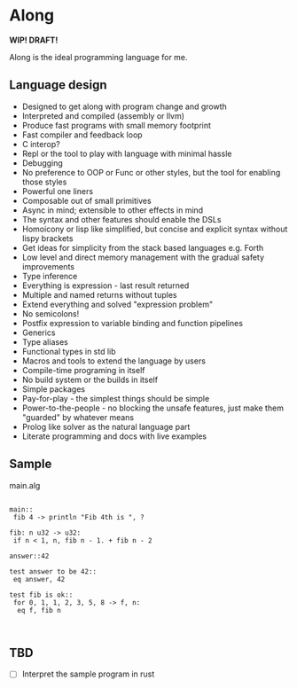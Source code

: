 # Along

**WIP! DRAFT!**

Along is the ideal programming language for me.


## Language design

- Designed to get along with program change and growth
- Interpreted and compiled (assembly or llvm)
- Produce fast programs with small memory footprint
- Fast compiler and feedback loop
- C interop?
- Repl or the tool to play with language with minimal hassle
- Debugging
- No preference to OOP or Func or other styles, but the tool for enabling those styles
- Powerful one liners
- Composable out of small primitives
- Async in mind; extensible to other effects in mind
- The syntax and other features should enable the DSLs
- Homoicony or lisp like simplified, but concise and explicit syntax without lispy brackets
- Get ideas for simplicity from the stack based languages e.g. Forth
- Low level and direct memory management with the gradual safety improvements
- Type inference
- Everything is expression - last result returned
- Multiple and named returns without tuples
- Extend everything and solved "expression problem"
- No semicolons!
- Postfix expression to variable binding and function pipelines
- Generics
- Type aliases
- Functional types in std lib
- Macros and tools to extend the language by users
- Compile-time programing in itself
- No build system or the builds in itself
- Simple packages
- Pay-for-play - the simplest things should be simple
- Power-to-the-people - no blocking the unsafe features, just make them "guarded" by whatever means
- Prolog like solver as the natural language part
- Literate programming and docs with live examples


## Sample

main.alg
```

main:: 
 fib 4 -> println "Fib 4th is ", ?

fib: n u32 -> u32:
 if n < 1, n, fib n - 1. + fib n - 2

answer::42

test answer to be 42::
 eq answer, 42

test fib is ok::
 for 0, 1, 1, 2, 3, 5, 8 -> f, n:
  eq f, fib n



```

## TBD

- [ ] Interpret the sample program in rust
